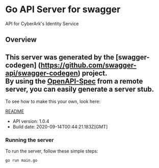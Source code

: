 # Go API Server for swagger

API for CyberArk's Identity Service

## Overview
This server was generated by the [swagger-codegen]
(https://github.com/swagger-api/swagger-codegen) project.  
By using the [OpenAPI-Spec](https://github.com/OAI/OpenAPI-Specification) from a remote server, you can easily generate a server stub.  
-

To see how to make this your own, look here:

[README](https://github.com/swagger-api/swagger-codegen/blob/master/README.md)

- API version: 1.0.4
- Build date: 2020-09-14T00:44:21.183Z[GMT]


### Running the server
To run the server, follow these simple steps:

```
go run main.go
```

